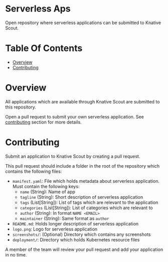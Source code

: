 # Serverless Aps
Open repository where serverless applications can be submitted to Knative Scout.

# Table Of Contents
- [Overview](#overview)
- [Contributing](#contributing)

# Overview
All applications which are available through Knative Scout are submitted to
this repository.

Open a pull request to submit your own serverless application. See 
[contributing](#contributing) section for more details.

# Contributing
Submit an application to Knative Scout by creating a pull request.  

This pull request should include a folder in the root of the repository which 
contains the following files:

- `manifest.yaml`: File which holds metadata about serverless application. Must 
  contain the following keys:
  - `name` (String): Name of app
  - `tagline` (String): Short description of serverless application
  - `tags` (List[String]): List of tags which are relevant to the application
  - `categories` (List[String]): List of categories which are relevant to
  - `author` (String): In format `NAME <EMAIL>`
  - `maintainer` (String): Same format as `author`
- `README.md`: Holds longer description of serverless application
- `logo.png`: Logo for serverless application
- `screenshots/`: (Optional) Directory which contains any screenshots
- `deployment/`: Directory which holds Kubernetes resource files

A member of the team will review your pull request and add your application in 
no time.
